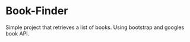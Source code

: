 # Book-Finder

Simple project that retrieves a list of books. Using bootstrap and googles book API.
